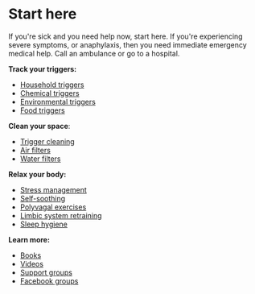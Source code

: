 # Start here

If you're sick and you need help now, start here. If you're experiencing severe symptoms, or anaphylaxis, then you need immediate emergency medical help. Call an ambulance or go to a hospital.

**Track your triggers:**

* [Household triggers](../household-triggers/)
* [Chemical triggers](../chemical-triggers/)
* [Environmental triggers](../environmental-triggers/)
* [Food triggers](../food-triggers/)

**Clean your space**:

* [Trigger cleaning](../trigger-cleaning/)
* [Air filters](../air-filters/)
* [Water filters](../water-filters/)

**Relax your body:**

* [Stress management](../stress-management/)
* [Self-soothing](../self-soothing/)
* [Polyvagal exercises](../polyvagal-exercises/)
* [Limbic system retraining](../limbic-system-retraining/)
* [Sleep hygiene](../sleep-hygiene/)

**Learn more:**

* [Books](../books/)
* [Videos](../videos/)
* [Support groups](../support-groups/)
* [Facebook groups](../facebook-groups/)
